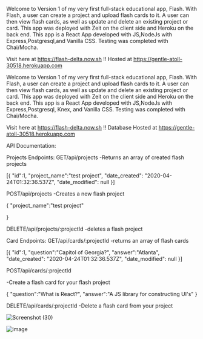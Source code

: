 Welcome to Version 1 of my very first full-stack educational app, Flash. With Flash, a user can create a project and upload flash cards to it. A user can then view flash cards, as well as update and delete an existing project or card. This app was deployed with Zeit on the client side and Heroku on the back end. This app is a React App developed with JS,NodeJs with Express,Postgresql,and Vanilla CSS. Testing was completed with Chai/Mocha.

Visit here at https://flash-delta.now.sh  !!
Hosted at https://gentle-atoll-30518.herokuapp.com

Welcome to Version 1 of my very first full-stack educational app, Flash. With Flash, a user can create a project and upload flash cards to it. A user can then view flash cards, as well as update and delete an existing project or card. This app was deployed with Zeit on the client side and Heroku on the back end. This app is a React App developed with JS,NodeJs with Express,Postgresql, Knex, and Vanilla CSS. Testing was completed with Chai/Mocha.

Visit here at https://flash-delta.now.sh !!
Database Hosted at https://gentle-atoll-30518.herokuapp.com

API Documentation:

Projects Endpoints:
GET/api/projects
-Returns an array of created flash projects

[{
    "id":1,
    "project_name":"test project",
    "date_created": "2020-04-24T01:32:36.537Z",
    "date_modified": null
}]

POST/api/projects
-Creates a new flash project

{
    "project_name":"test project"

}

DELETE/api/projects/:projectId
-deletes a  flash project

Card Endpoints:
GET/api/cards/:projectId
-returns an array of flash cards

[{
    "id":1,
    "question":"Capitol of Georgia?",
    "answer":"Atlanta",
    "date_created": "2020-04-24T01:32:36.537Z",
    "date_modified": null
}]

POST/api/cards/:projectId

-Create a flash card for your flash project

{
    "question":"What is React?",
    "answer":"A JS library for constructing UI's"
}

DELETE/api/cards/:projectId
-Delete a flash card from your project


![Screenshot (30)](https://user-images.githubusercontent.com/59489905/82004274-71cbce00-9630-11ea-88fc-2087b4befd86.png)


![image](https://user-images.githubusercontent.com/59489905/80253972-4add3600-8648-11ea-9fdd-8fbfe303026d.png)
